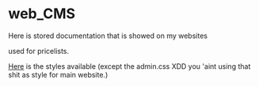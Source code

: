 # web_CMS

Here is stored documentation that is showed on my websites 

used for pricelists.



[Here](css/index.php) is the styles available (except the admin.css XDD you 'aint using that shit as style for main website.)
